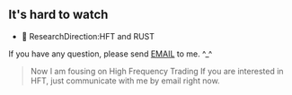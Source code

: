 ## It's hard to watch 


- 💬 ResearchDirection:HFT and RUST


If you have any question, please send [EMAIL](somewheve@gmail.com) to me.  ^_^ 


> Now I am fousing on High Frequency Trading 
> If you are interested in HFT, just communicate with me by email right now.
